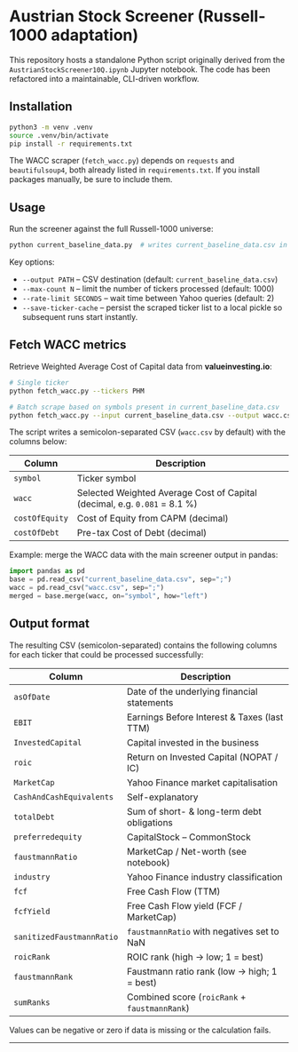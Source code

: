 # Austrian Stock Screener (Russell-1000 adaptation)

This repository hosts a standalone Python script originally derived from the
`AustrianStockScreener10Q.ipynb` Jupyter notebook. The code has been refactored
into a maintainable, CLI-driven workflow.

## Installation

```bash
python3 -m venv .venv
source .venv/bin/activate
pip install -r requirements.txt
```
The WACC scraper (`fetch_wacc.py`) depends on `requests` and `beautifulsoup4`, both already listed in `requirements.txt`. If you install packages manually, be sure to include them.

## Usage

Run the screener against the full Russell-1000 universe:

```bash
python current_baseline_data.py  # writes current_baseline_data.csv in the current folder
```

Key options:

* `--output PATH` – CSV destination (default: `current_baseline_data.csv`)
* `--max-count N` – limit the number of tickers processed (default: 1000)
* `--rate-limit SECONDS` – wait time between Yahoo queries (default: 2)
* `--save-ticker-cache` – persist the scraped ticker list to a local pickle so
  subsequent runs start instantly.

## Fetch WACC metrics

Retrieve Weighted Average Cost of Capital data from **valueinvesting.io**:

```bash
# Single ticker
python fetch_wacc.py --tickers PHM

# Batch scrape based on symbols present in current_baseline_data.csv
python fetch_wacc.py --input current_baseline_data.csv --output wacc.csv
```

The script writes a semicolon-separated CSV (`wacc.csv` by default) with the columns below:

| Column | Description |
|--------|-------------|
| `symbol` | Ticker symbol |
| `wacc` | Selected Weighted Average Cost of Capital (decimal, e.g. `0.081` = 8.1 %) |
| `costOfEquity` | Cost of Equity from CAPM (decimal) |
| `costOfDebt` | Pre-tax Cost of Debt (decimal) |

Example: merge the WACC data with the main screener output in pandas:

```python
import pandas as pd
base = pd.read_csv("current_baseline_data.csv", sep=";")
wacc = pd.read_csv("wacc.csv", sep=";")
merged = base.merge(wacc, on="symbol", how="left")
```

## Output format

The resulting CSV (semicolon-separated) contains the following columns for each
ticker that could be processed successfully:

| Column               | Description                                  |
|----------------------|----------------------------------------------|
| `asOfDate`           | Date of the underlying financial statements  |
| `EBIT`               | Earnings Before Interest & Taxes (last TTM)  |
| `InvestedCapital`    | Capital invested in the business             |
| `roic`               | Return on Invested Capital (NOPAT / IC)      |
| `MarketCap`          | Yahoo Finance market capitalisation         |
| `CashAndCashEquivalents` | Self-explanatory                         |
| `totalDebt`          | Sum of short- & long-term debt obligations   |
| `preferredequity`    | CapitalStock – CommonStock                   |
| `faustmannRatio`     | MarketCap / Net-worth (see notebook)         |
| `industry`           | Yahoo Finance industry classification        |
| `fcf`                | Free Cash Flow (TTM)                         |
| `fcfYield`           | Free Cash Flow yield (FCF / MarketCap)       |
| `sanitizedFaustmannRatio` | `faustmannRatio` with negatives set to NaN |
| `roicRank`           | ROIC rank (high → low; 1 = best)            |
| `faustmannRank`      | Faustmann ratio rank (low → high; 1 = best) |
| `sumRanks`           | Combined score (`roicRank` + `faustmannRank`) |

Values can be negative or zero if data is missing or the calculation fails.

---
